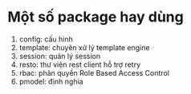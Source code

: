 # Một số package hay dùng

1. config: cấu hình
2. template: chuyên xử lý template engine
3. session: quản lý session
4. resto: thư viện rest client hỗ trợ retry
5. rbac: phân quyền Role Based Access Control
6. pmodel: định nghia 